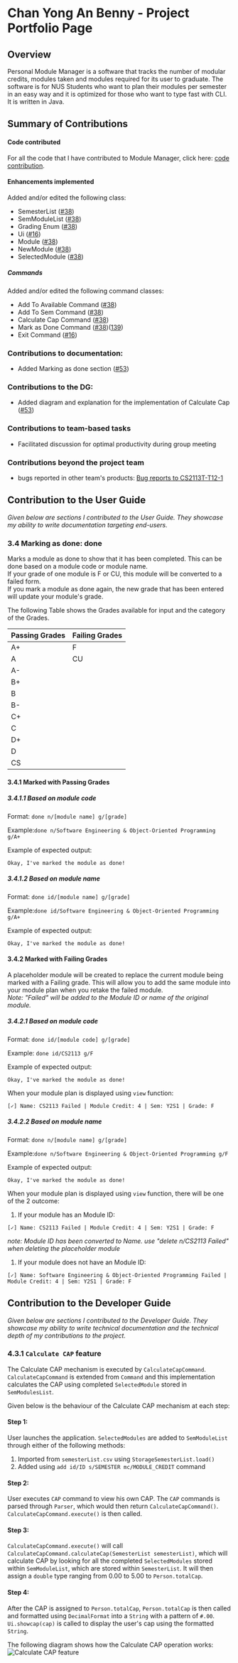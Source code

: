 # Chan Yong An Benny - Project Portfolio Page

## Overview
Personal Module Manager is a software that tracks the number of modular credits, modules taken and modules required 
for its user to graduate. The software is for NUS Students who want to plan their modules per semester in an easy way 
and it is optimized for those who want to type fast with CLI. It is written in Java.  

## Summary of Contributions

#### Code contributed  
For all the code that I have contributed to Module Manager, click here:
[code contribution](https://nus-cs2113-ay1920s2.github.io/tp-dashboard/#=undefined&search=deetomok).  

#### Enhancements implemented  
Added and/or edited the following class:  
- SemesterList ([#38](https://github.com/AY1920S2-CS2113-T15-3/tp/pull/38))
- SemModuleList ([#38](https://github.com/AY1920S2-CS2113-T15-3/tp/pull/38))
- Grading Enum ([#38](https://github.com/AY1920S2-CS2113-T15-3/tp/pull/38))
- Ui ([#16](https://github.com/AY1920S2-CS2113-T15-3/tp/pull/16))
- Module ([#38](https://github.com/AY1920S2-CS2113-T15-3/tp/pull/38))
- NewModule ([#38](https://github.com/AY1920S2-CS2113-T15-3/tp/pull/38))
- SelectedModule ([#38](https://github.com/AY1920S2-CS2113-T15-3/tp/pull/38))

##### Commands  
Added and/or edited the following command classes:  
- Add To Available Command ([#38](https://github.com/AY1920S2-CS2113-T15-3/tp/pull/38))
- Add To Sem Command ([#38](https://github.com/AY1920S2-CS2113-T15-3/tp/pull/38))
- Calculate Cap Command  ([#38](https://github.com/AY1920S2-CS2113-T15-3/tp/pull/38))
- Mark as Done Command ([#38](https://github.com/AY1920S2-CS2113-T15-3/tp/pull/38))([139](https://github.com/AY1920S2-CS2113-T15-3/tp/pull/139))
- Exit Command ([#16](https://github.com/AY1920S2-CS2113-T15-3/tp/pull/16))

### Contributions to documentation: 
* Added Marking as done section ([#53](https://github.com/AY1920S2-CS2113-T15-3/tp/pull/146))

### Contributions to the DG: 
* Added diagram and explanation for the implementation of Calculate Cap ([#53](https://github.com/AY1920S2-CS2113-T15-3/tp/pull/53))

### Contributions to team-based tasks  
- Facilitated discussion for optimal productivity during group meeting

### Contributions beyond the project team   
- bugs reported in other team's products: [Bug reports to CS2113T-T12-1](https://github.com/bennychanya/ped/issues)  


## Contribution to the User Guide
_Given below are sections I contributed to the User Guide. They showcase my ability to write 
documentation targeting end-users._

### 3.4 Marking as done: done
Marks a module as done to show that it has been completed.
This can be done based on a module code or module name.\
If your grade of one module is F or CU, this module will be converted to a failed form.\
If you mark a module as done again, the new grade that has been entered will update your module's grade.


The following Table shows the Grades available for input and the category of the Grades.

|Passing Grades|Failing Grades|
|---|---|
A+|F |
A|CU
A-|
B+|
B|
B-|
C+|
C|
D+|
D|
CS|

#### 3.4.1 Marked with Passing Grades

##### 3.4.1.1 Based on module code
Format:​ `done n/[module name] g/[grade]`

Example:​ `done n/Software Engineering & Object-Oriented Programming g/A+`

Example of expected output:

`Okay, I've marked the module as done!`

##### 3.4.1.2 Based on module name
Format:​ `done id/[module name] g/[grade]`

Example:​ `done id/Software Engineering & Object-Oriented Programming g/A+`

Example of expected output:

`Okay, I've marked the module as done!`

#### 3.4.2 Marked with Failing Grades

A placeholder module will be created to replace the current module being marked with a Failing grade.
This will allow you to add the same module into your module plan when you retake the failed module.  
*Note: "Failed" will be added to the Module ID or name of the original module.*

##### 3.4.2.1 Based on module code
Format: `done id/[module code] g/[grade]`

Example:​ `done id/CS2113 g/F`

Example of expected output:

`Okay, I've marked the module as done!`

When your module plan is displayed using `view` function:

`[✓] Name: CS2113 Failed | Module Credit: 4 | Sem: Y2S1 | Grade: F`

##### 3.4.2.2 Based on module name
Format:​ `done n/[module name] g/[grade]`

Example:​ `done n/Software Engineering & Object-Oriented Programming g/F`

Example of expected output:

`Okay, I've marked the module as done!`

When your module plan is displayed using `view` function, there will be one of the 2 outcome:

1. If your module has an Module ID:

`[✓] Name: CS2113 Failed | Module Credit: 4 | Sem: Y2S1 | Grade: F`

*note: Module ID has been converted to Name. use "delete n/CS2113 Failed" when deleting the placeholder module*

1. If your module does not have an Module ID:

`[✓] Name: Software Engineering & Object-Oriented Programming Failed | Module Credit: 4 | Sem: Y2S1 | Grade: F`

## Contribution to the Developer Guide
_Given below are sections I contributed to the Developer Guide.
They showcase my ability to write technical documentation and the technical depth of my contributions to the project._

### 4.3.1 `Calculate CAP` feature

The Calculate CAP mechanism is executed by `CalculateCapCommand`.  
`CalculateCapCommand` is extended from `Command` and this implementation calculates the CAP using completed 
`SelectedModule` stored in `SemModulesList`.

Given below is the behaviour of the Calculate CAP mechanism at each step:

#### Step 1: 
User launches the application. `SelectedModules` are added to `SemModuleList` through either of the following methods:
1) Imported from `semesterList.csv` using `StorageSemesterList.load()`
2) Added using `add id/ID s/SEMESTER mc/MODULE_CREDIT` command

#### Step 2:
User executes `CAP` command to view his own CAP. The `CAP` commands is parsed through `Parser`, which would then return 
`CalculateCapCommand()`. `CalculateCapCommand.execute()` is then called.

#### Step 3:
`CalculateCapCommand.execute()` will call `CalculateCapCommand.calculateCap(SemesterList semesterList)`, which will
calculate CAP by looking for all the completed `SelectedModules` stored within `SemModuleList`, which are stored within 
`SemesterList`. It will then assign a `double` type ranging from 0.00 to 5.00 to `Person.totalCap`.

#### Step 4:
After the CAP is assigned to `Person.totalCap`, `Person.totalCap` is then called and formatted using `DecimalFormat` 
into a `String`
with a pattern of `#.00`. `Ui.showcap(cap)` is called to display the user's cap using the formatted `String`.

The following diagram shows how the Calculate CAP operation works:
![Calculate CAP feature](https://github.com/bennychanya/tp/blob/master/CalculateCap.png?raw=true)